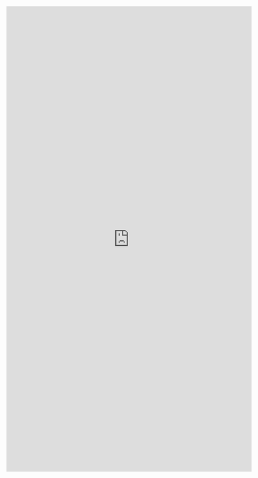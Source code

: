 <iframe src="https://docs.google.com/forms/d/e/1FAIpQLSeMjUrCUExACUDL4BiPynUzsMo7Wf_rRinX2zceHegEejfvKA/viewform?embedded=true" width="640" height="1215" frameborder="0" marginheight="0" marginwidth="0">Loading…</iframe>